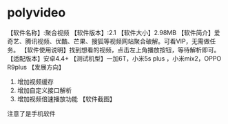 ﻿# polyvideo
【软件名称】:聚合视频
【软件版本】:2.1
【软件大小】2.98MB
【软件简介】爱奇艺、腾讯视频、优酷、芒果、搜狐等视频网站聚合破解。可看VIP，无需做任务。
【软件使用说明】找到想看的视频，点击左上角播放按钮，等待解析即可。
【适配版本】安卓4.4+
【测试机型】一加6T，小米5s plus ，小米mix2，OPPO R9plus
【发展方向】
1. 增加视频缓存
2. 增加自定义接口解析
3. 增加视频倍速播放功能
【软件截图】

注意了是手机软件
